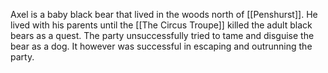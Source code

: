 Axel is a baby black bear that lived in the woods north of [[Penshurst]]. He lived with his parents until the [[The Circus Troupe]] killed the adult black bears as a quest. The party unsuccessfully tried to tame and disguise the bear as a dog. It however was successful in escaping and outrunning the party. 